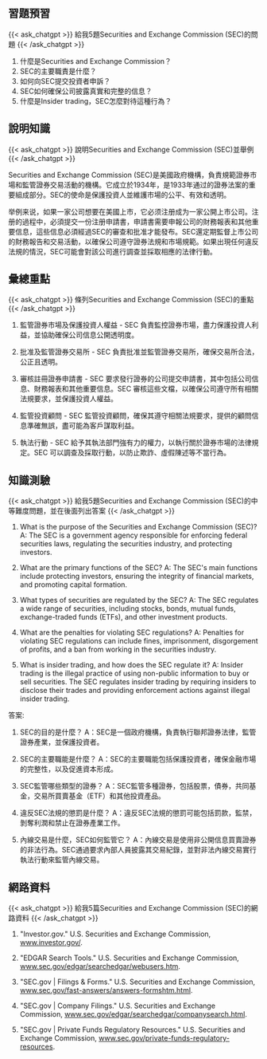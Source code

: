 ## 習題預習
{{< ask_chatgpt >}}
給我5題Securities and Exchange Commission (SEC)的問題
{{< /ask_chatgpt >}}



1. 什麼是Securities and Exchange Commission？
2. SEC的主要職責是什麼？
3. 如何向SEC提交投資者申訴？
4. SEC如何確保公司披露真實和完整的信息？
5. 什麼是Insider trading，SEC怎麼對待這種行為？   

## 說明知識
{{< ask_chatgpt >}}
說明Securities and Exchange Commission (SEC)並舉例
{{< /ask_chatgpt >}}



Securities and Exchange Commission (SEC)是美國政府機構，負責規範證券市場和監管證券交易活動的機構。它成立於1934年，是1933年通过的證券法案的重要組成部分。SEC的使命是保護投資人並維護市場的公平、有效和透明。

举例来说，如果一家公司想要在美國上市，它必须注册成为一家公開上市公司。注册的過程中，必須提交一份注册申請書，申請書需要申報公司的財務報表和其他重要信息，這些信息必須經過SEC的審查和批准才能發布。SEC還定期監督上市公司的財務報告和交易活動，以確保公司遵守證券法規和市場規範。如果出現任何違反法規的情況，SEC可能會對該公司進行調查並採取相應的法律行動。   

## 彙總重點
{{< ask_chatgpt >}}
條列Securities and Exchange Commission (SEC)的重點
{{< /ask_chatgpt >}}



1. 監管證券市場及保護投資人權益 - SEC 負責監控證券市場，盡力保護投資人利益，並協助確保公司信息公開透明度。

2. 批准及監管證券交易所 - SEC 負責批准並監管證券交易所，確保交易所合法，公正且透明。

3. 審核註冊證券申請書 - SEC 要求發行證券的公司提交申請書，其中包括公司信息、財務報表和其他重要信息。SEC 審核這些文檔，以確保公司遵守所有相關法規要求，並保護投資人權益。

4. 監管投資顧問 - SEC 監管投資顧問，確保其遵守相關法規要求，提供的顧問信息準確無誤，盡可能為客戶謀取利益。

5. 執法行動 - SEC 給予其執法部門強有力的權力，以執行關於證券市場的法律規定。SEC 可以調查及採取行動，以防止欺詐、虛假陳述等不當行為。   

## 知識測驗
{{< ask_chatgpt >}}
給我5題Securities and Exchange Commission (SEC)的中等難度問題，並在後面列出答案
{{< /ask_chatgpt >}}



1. What is the purpose of the Securities and Exchange Commission (SEC)? 
A: The SEC is a government agency responsible for enforcing federal securities laws, regulating the securities industry, and protecting investors.

2. What are the primary functions of the SEC? 
A: The SEC's main functions include protecting investors, ensuring the integrity of financial markets, and promoting capital formation.

3. What types of securities are regulated by the SEC? 
A: The SEC regulates a wide range of securities, including stocks, bonds, mutual funds, exchange-traded funds (ETFs), and other investment products.

4. What are the penalties for violating SEC regulations? 
A: Penalties for violating SEC regulations can include fines, imprisonment, disgorgement of profits, and a ban from working in the securities industry.

5. What is insider trading, and how does the SEC regulate it? 
A: Insider trading is the illegal practice of using non-public information to buy or sell securities. The SEC regulates insider trading by requiring insiders to disclose their trades and providing enforcement actions against illegal insider trading. 

答案:

1. SEC的目的是什麼？
A：SEC是一個政府機構，負責執行聯邦證券法律，監管證券產業，並保護投資者。

2. SEC的主要職能是什麼？
A：SEC的主要職能包括保護投資者，確保金融市場的完整性，以及促進資本形成。

3. SEC監管哪些類型的證券？
A：SEC監管多種證券，包括股票，債券，共同基金，交易所買賣基金（ETF）和其他投資產品。

4. 違反SEC法規的懲罰是什麼？
A：違反SEC法規的懲罰可能包括罰款，監禁，剝奪利潤和禁止在證券產業工作。

5. 內線交易是什麼，SEC如何監管它？
A：內線交易是使用非公開信息買賣證券的非法行為。SEC通過要求內部人員披露其交易紀錄，並對非法內線交易實行執法行動來監管內線交易。   

## 網路資料
{{< ask_chatgpt >}}
給我5篇Securities and Exchange Commission (SEC)的網路資料
{{< /ask_chatgpt >}}



1. "Investor.gov." U.S. Securities and Exchange Commission, www.investor.gov/.

2. "EDGAR Search Tools." U.S. Securities and Exchange Commission, www.sec.gov/edgar/searchedgar/webusers.htm.

3. "SEC.gov | Filings & Forms." U.S. Securities and Exchange Commission, www.sec.gov/fast-answers/answers-formshtm.html.

4. "SEC.gov | Company Filings." U.S. Securities and Exchange Commission, www.sec.gov/edgar/searchedgar/companysearch.html.

5. "SEC.gov | Private Funds Regulatory Resources." U.S. Securities and Exchange Commission, www.sec.gov/private-funds-regulatory-resources.   

